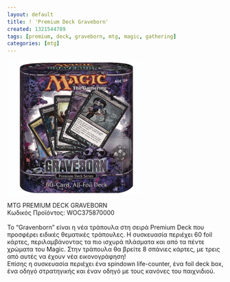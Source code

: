 ```yaml
---
layout: default
title: ! 'Premium Deck Graveborn'
created: 1321544789
tags: [premium, deck, graveborn, mtg, magic, gathering]
categories: [mtg]
---
```

<p class="rtecenter">
	<img alt="" src="/assets/images/MTG-PREMIUM-DECK-GRAVEBORN-enlarge.jpg" style="width: 312px; height: 312px;" /></p>
<p>
	<span class="text01">MTG PREMIUM DECK GRAVEBORN </span><br />
	&Kappa;&omega;&delta;&iota;&kappa;ό&sigmaf; &Pi;&rho;&omicron;ϊό&nu;&tau;&omicron;&sigmaf;: WOC375870000<br />
	<br />
	&Tau;&omicron; &ldquo;Gravenborn&rdquo; &epsilon;ί&nu;&alpha;&iota; &eta; &nu;έ&alpha; &tau;&rho;ά&pi;&omicron;&upsilon;&lambda;&alpha; &sigma;&tau;&eta; &sigma;&epsilon;&iota;&rho;ά Premium Deck &pi;&omicron;&upsilon; &pi;&rho;&omicron;&sigma;&phi;έ&rho;&epsilon;&iota; &epsilon;&iota;&delta;&iota;&kappa;έ&sigmaf; &theta;&epsilon;&mu;&alpha;&tau;&iota;&kappa;έ&sigmaf; &tau;&rho;ά&pi;&omicron;&upsilon;&lambda;&epsilon;&sigmaf;. &Eta; &sigma;&upsilon;&sigma;&kappa;&epsilon;&upsilon;&alpha;&sigma;ί&alpha; &pi;&epsilon;&rho;&iota;έ&chi;&epsilon;&iota; 60 foil &kappa;ά&rho;&tau;&epsilon;&sigmaf;, &pi;&epsilon;&rho;&iota;&lambda;&alpha;&mu;&beta;ά&nu;&omicron;&nu;&tau;&alpha;&sigmaf; &tau;&alpha; &pi;&iota;&omicron; &iota;&sigma;&chi;&upsilon;&rho;ά &pi;&lambda;ά&sigma;&mu;&alpha;&tau;&alpha; &kappa;&alpha;&iota; &alpha;&pi;ό &tau;&alpha; &pi;έ&nu;&tau;&epsilon; &chi;&rho;ώ&mu;&alpha;&tau;&alpha; &tau;&omicron;&upsilon; Magic. &Sigma;&tau;&eta;&nu; &tau;&rho;ά&pi;&omicron;&upsilon;&lambda;&alpha; &theta;&alpha; &beta;&rho;&epsilon;ί&tau;&epsilon; 8 &sigma;&pi;ά&nu;&iota;&epsilon;&sigmaf; &kappa;ά&rho;&tau;&epsilon;&sigmaf;, &mu;&epsilon; &tau;&rho;&epsilon;&iota;&sigmaf; &alpha;&pi;ό &alpha;&upsilon;&tau;έ&sigmaf; &nu;&alpha; έ&chi;&omicron;&upsilon;&nu; &nu;έ&alpha; &epsilon;&iota;&kappa;&omicron;&nu;&omicron;&gamma;&rho;ά&phi;&eta;&sigma;&eta;!<br />
	&Epsilon;&pi;ί&sigma;&eta;&sigmaf; &eta; &sigma;&upsilon;&sigma;&kappa;&epsilon;&upsilon;&alpha;&sigma;ί&alpha; &pi;&epsilon;&rho;&iota;έ&chi;&epsilon;&iota; έ&nu;&alpha; spindown life-counter, έ&nu;&alpha; foil deck box, έ&nu;&alpha; &omicron;&delta;&eta;&gamma;ό &sigma;&tau;&rho;&alpha;&tau;&eta;&gamma;&iota;&kappa;ή&sigmaf; &kappa;&alpha;&iota; έ&nu;&alpha;&nu; &omicron;&delta;&eta;&gamma;ό &mu;&epsilon; &tau;&omicron;&upsilon;&sigmaf; &kappa;&alpha;&nu;ό&nu;&epsilon;&sigmaf; &tau;&omicron;&upsilon; &pi;&alpha;&iota;&chi;&nu;&iota;&delta;&iota;&omicron;ύ.</p>
